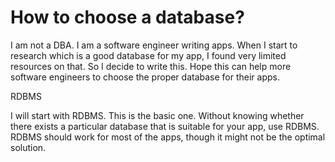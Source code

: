 # How to choose a database?

I am not a DBA. I am a software engineer writing apps. When I start to research which is a good database for my app, I found very limited resources on that. So I decide to write this. Hope this can help more software engineers to choose the proper database for their apps.

RDBMS

I will start with RDBMS. This is the basic one. Without knowing whether there exists a particular database that is suitable for your app, use RDBMS. RDBMS should work for most of the apps, though it might not be the optimal solution. 

